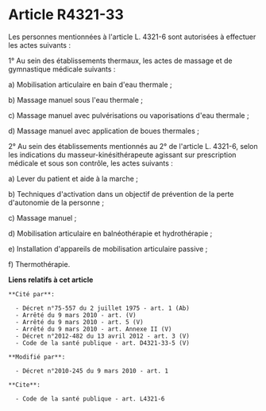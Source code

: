 # Article R4321-33

Les personnes mentionnées à l'article L. 4321-6 sont autorisées à effectuer les actes suivants : 

1° Au sein des établissements thermaux, les actes de massage et de gymnastique médicale suivants : 

a) Mobilisation articulaire en bain d'eau thermale ; 

b) Massage manuel sous l'eau thermale ; 

c) Massage manuel avec pulvérisations ou vaporisations d'eau thermale ; 

d) Massage manuel avec application de boues thermales ; 

2° Au sein des établissements mentionnés au 2° de l'article L. 4321-6, selon les indications du masseur-kinésithérapeute
agissant sur prescription médicale et sous son contrôle, les actes suivants : 

a) Lever du patient et aide à la marche ; 

b) Techniques d'activation dans un objectif de prévention de la perte d'autonomie de la personne ; 

c) Massage manuel ; 

d) Mobilisation articulaire en balnéothérapie et hydrothérapie ; 

e) Installation d'appareils de mobilisation articulaire passive ; 

f) Thermothérapie.

**Liens relatifs à cet article**

	**Cité par**:

	  - Décret n°75-557 du 2 juillet 1975 - art. 1 (Ab)
	  - Arrêté du 9 mars 2010 - art. (V)
	  - Arrêté du 9 mars 2010 - art. 5 (V)
	  - Arrêté du 9 mars 2010 - art. Annexe II (V)
	  - Décret n°2012-482 du 13 avril 2012 - art. 3 (V)
	  - Code de la santé publique - art. D4321-33-5 (V)

	**Modifié par**:

	  - Décret n°2010-245 du 9 mars 2010 - art. 1

	**Cite**:

	  - Code de la santé publique - art. L4321-6
